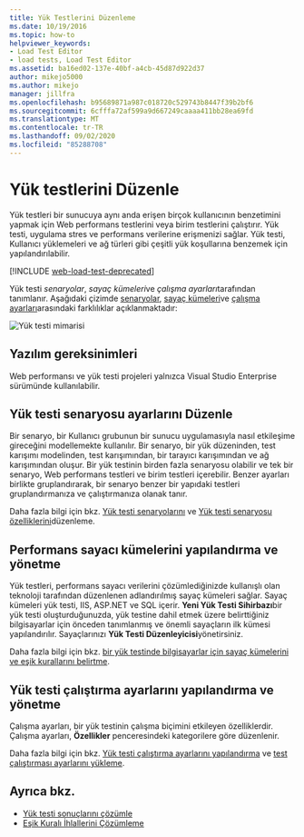 ```yaml
---
title: Yük Testlerini Düzenleme
ms.date: 10/19/2016
ms.topic: how-to
helpviewer_keywords:
- Load Test Editor
- load tests, Load Test Editor
ms.assetid: ba16ed02-137e-40bf-a4cb-45d87d922d37
author: mikejo5000
ms.author: mikejo
manager: jillfra
ms.openlocfilehash: b95689871a987c018720c529743b8447f39b2bf6
ms.sourcegitcommit: 6cfffa72af599a9d667249caaaa411bb28ea69fd
ms.translationtype: MT
ms.contentlocale: tr-TR
ms.lasthandoff: 09/02/2020
ms.locfileid: "85288708"
---
```

# <a name="edit-load-tests"></a>Yük testlerini Düzenle

Yük testleri bir sunucuya aynı anda erişen birçok kullanıcının benzetimini yapmak için Web performans testlerini veya birim testlerini çalıştırır. Yük testi, uygulama stres ve performans verilerine erişmenizi sağlar. Yük testi, Kullanıcı yüklemeleri ve ağ türleri gibi çeşitli yük koşullarına benzemek için yapılandırılabilir.

[!INCLUDE [web-load-test-deprecated](includes/web-load-test-deprecated.md)]

Yük testi *senaryolar*, *sayaç kümeleri*ve *çalışma ayarları*tarafından tanımlanır. Aşağıdaki çizimde [senaryolar](../test/edit-load-test-scenarios.md), [sayaç kümeleri](../test/specify-counter-sets-and-threshold-rules-for-load-testing.md)ve [çalışma ayarları](../test/load-test-run-settings-properties.md)arasındaki farklılıklar açıklanmaktadır:

![Yük testi mimarisi](../test/media/load_test_editor.png)

## <a name="software-requirements"></a>Yazılım gereksinimleri

Web performansı ve yük testi projeleri yalnızca Visual Studio Enterprise sürümünde kullanılabilir.

## <a name="edit-load-test-scenario-settings"></a>Yük testi senaryosu ayarlarını Düzenle

Bir senaryo, bir Kullanıcı grubunun bir sunucu uygulamasıyla nasıl etkileşime gireceğini modellemekte kullanılır. Bir senaryo, bir yük düzeninden, test karışımı modelinden, test karışımından, bir tarayıcı karışımından ve ağ karışımından oluşur. Bir yük testinin birden fazla senaryosu olabilir ve tek bir senaryo, Web performans testleri ve birim testleri içerebilir. Benzer ayarları birlikte gruplandırarak, bir senaryo benzer bir yapıdaki testleri gruplandırmanıza ve çalıştırmanıza olanak tanır.

Daha fazla bilgi için bkz. [Yük testi senaryolarını](../test/edit-load-test-scenarios.md) ve [Yük testi senaryosu özelliklerini](../test/load-test-scenario-properties.md)düzenleme.

## <a name="configure-and-manage-performance-counter-sets"></a>Performans sayacı kümelerini yapılandırma ve yönetme

Yük testleri, performans sayacı verilerini çözümlediğinizde kullanışlı olan teknoloji tarafından düzenlenen adlandırılmış sayaç kümeleri sağlar. Sayaç kümeleri yük testi, IIS, ASP.NET ve SQL içerir. **Yeni Yük Testi Sihirbazı**bir yük testi oluşturduğunuzda, yük testine dahil etmek üzere belirttiğiniz bilgisayarlar için önceden tanımlanmış ve önemli sayaçların ilk kümesi yapılandırılır. Sayaçlarınızı **Yük Testi Düzenleyicisi**yönetirsiniz.

Daha fazla bilgi için bkz. [bir yük testinde bilgisayarlar için sayaç kümelerini ve eşik kurallarını belirtme](../test/specify-counter-sets-and-threshold-rules-for-load-testing.md).

## <a name="configure-and-manage-load-test-run-settings"></a>Yük testi çalıştırma ayarlarını yapılandırma ve yönetme

Çalışma ayarları, bir yük testinin çalışma biçimini etkileyen özelliklerdir. Çalışma ayarları, **Özellikler** penceresindeki kategorilere göre düzenlenir.

Daha fazla bilgi için bkz. [Yük testi çalıştırma ayarlarını yapılandırma](../test/configure-load-test-run-settings.md) ve [test çalıştırması ayarlarını yükleme](../test/load-test-run-settings-properties.md).

## <a name="see-also"></a>Ayrıca bkz.

- [Yük testi sonuçlarını çözümle](../test/analyze-load-test-results-using-the-load-test-analyzer.md)
- [Eşik Kuralı İhlallerini Çözümleme](../test/analyze-threshold-rule-violations-in-load-tests.md)
